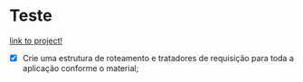 # Teste 

[link to project!](https://secret-thicket-70605.herokuapp.com/)

- [x] Crie uma estrutura de roteamento e tratadores de requisição para toda a aplicação conforme o material;


